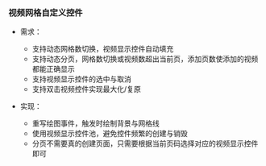 ### 视频网格自定义控件

- 需求：
    - 支持动态网格数切换，视频显示控件自动填充
    - 支持动态分页，网格数切换或视频数超出当前页，添加页数使添加的视频都能正确显示
    - 支持视频显示控件的选中与取消
    - 支持双击视频控件实现最大化/复原

- 实现：
    - 重写绘图事件，触发时绘制背景与网格线
    - 使用视频显示控件池，避免控件频繁的创建与销毁
    - 分页不需要真的创建页面，只需要根据当前页码选择对应的视频显示控件即可

